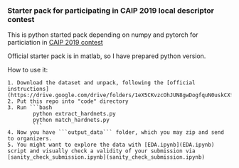### Starter pack for participating in CAIP 2019 local descriptor contest

This is python started pack depending on numpy and pytorch for particiation in [CAIP 2019 contest](http://cvg.dsi.unifi.it/cvg/index.php?id=caip-2019-contest)

Official starter pack is in matlab, so I have prepared python version.

How to use it:
    
    1. Download the dataset and unpack, following the [official instructions](https://drive.google.com/drive/folders/1eX5CKvzcOhJUN8gwDogfquN0uskCXflD)
    2. Put this repo into "code" directory
    3. Run ```bash
            python extract_hardnets.py
            python match_hardnets.py
            ```
    4. Now you have ```output_data``` folder, which you may zip and send to organizers.
    5. You might want to explore the data with [EDA.ipynb](EDA.ipynb) script and visually check a validity of your submission via [sanity_check_submission.ipynb](sanity_check_submission.ipynb) 